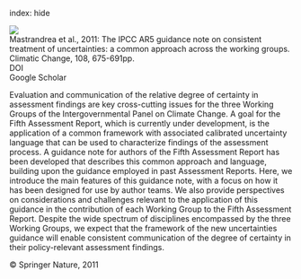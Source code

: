 index: hide

<div class="Citation">
    <div class="Citation-thumb CitationThumb-linked"  data-href="https://doi.org/10.1007/s10584-011-0178-6">
      <img src="https://static.claimspace.cloud/climate-study-static/refs/thumbs/2/Mastrandrea_et_al_2011-thumb.png" />
    </div>

  <div class="Citation-body">
    <div class="Citation-text">Mastrandrea et al., 2011: The IPCC AR5 guidance note on consistent treatment of uncertainties: a common approach across the working groups. <span class="Article-journal">Climatic Change, </span><span class="Article-volume">108, </span>675-691pp.</div>
    <div class="Citation-links">
      <div class="CitationLink" data-href="https://doi.org/10.1007/s10584-011-0178-6">
        <div class="CitationLink-icon CitationLink-Doi"></div>
        <div class="CitationLink-text">DOI</div>
      </div>
      <div class="CitationLink" data-href="https://scholar.google.com/scholar?q=10.1007/s10584-011-0178-6">
        <div class="CitationLink-icon CitationLink-Scholar"></div>
        <div class="CitationLink-text">Google Scholar</div>
      </div>
    </div>
  </div>
</div>

Evaluation and communication of the relative degree of certainty in assessment findings are key cross-cutting issues for the three Working Groups of the Intergovernmental Panel on Climate Change. A goal for the Fifth Assessment Report, which is currently under development, is the application of a common framework with associated calibrated uncertainty language that can be used to characterize findings of the assessment process. A guidance note for authors of the Fifth Assessment Report has been developed that describes this common approach and language, building upon the guidance employed in past Assessment Reports. Here, we introduce the main features of this guidance note, with a focus on how it has been designed for use by author teams. We also provide perspectives on considerations and challenges relevant to the application of this guidance in the contribution of each Working Group to the Fifth Assessment Report. Despite the wide spectrum of disciplines encompassed by the three Working Groups, we expect that the framework of the new uncertainties guidance will enable consistent communication of the degree of certainty in their policy-relevant assessment findings.

<div class="Citation-copy">
&copy; Springer Nature, 2011
</div>